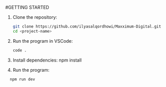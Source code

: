 #GETTING STARTED

1. Clone the repository:

   ```bash
   git clone https://github.com/ilyasalqordhowi/Maxximum-Digital.git
   cd <project-name>
   ```

2. Run the program in VSCode:
   ```sh
   code .
   ```
3. Install dependencies:
   npm install

4. Run the program:

```sh
  npm run dev
```
